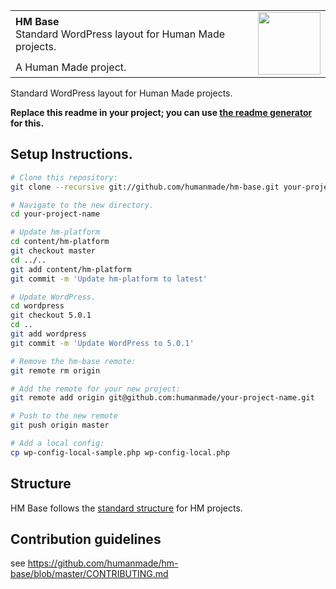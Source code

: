 <table width="100%">
	<tr>
		<td align="left" width="70">
			<strong>HM Base</strong><br />
			Standard WordPress layout for Human Made projects.
		</td>
		<td rowspan="2" width="20%">
			<img src="https://hmn.md/content/themes/hmnmd/assets/images/hm-logo.svg" width="100" />
		</td>
	</tr>
	<tr>
		<td>
			 A Human Made project.
		</td>
	</tr>
</table>

Standard WordPress layout for Human Made projects.

**Replace this readme in your project; you can use [the readme generator](https://humanmade.github.io/readme-creator/) for this.**

## Setup Instructions.

```sh
# Clone this repository:
git clone --recursive git://github.com/humanmade/hm-base.git your-project-name

# Navigate to the new directory.
cd your-project-name

# Update hm-platform
cd content/hm-platform
git checkout master
cd ../..
git add content/hm-platform
git commit -m 'Update hm-platform to latest'

# Update WordPress.
cd wordpress
git checkout 5.0.1
cd ..
git add wordpress
git commit -m 'Update WordPress to 5.0.1'

# Remove the hm-base remote:
git remote rm origin

# Add the remote for your new project:
git remote add origin git@github.com:humanmade/your-project-name.git

# Push to the new remote
git push origin master

# Add a local config:
cp wp-config-local-sample.php wp-config-local.php
```

## Structure

HM Base follows the [standard structure](https://engineering.hmn.md/standards/structure/) for HM projects.

## Contribution guidelines ##

see https://github.com/humanmade/hm-base/blob/master/CONTRIBUTING.md
